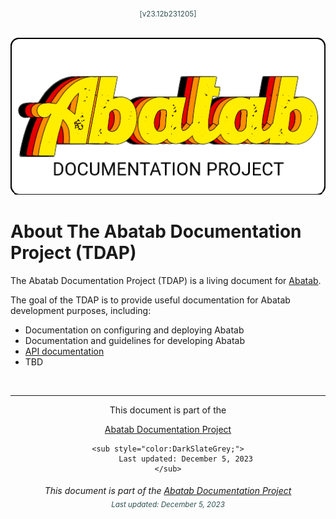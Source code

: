 <div align="center">
	<sub style="color:DarkSlateGrey;">
			[v23.12b231205]
	</sub>
	<br>
	<br>

![](.github/resources/images/logos/abatab-documentation-project-logo.png)

</div>

# About The Abatab Documentation Project (TDAP)

The Abatab Documentation Project (TDAP) is a living document for [Abatab](https://github.com/spectrum-health-systems/Abatab).

The goal of the TDAP is to provide useful documentation for Abatab development purposes, including:

- Documentation on configuring and deploying Abatab
- Documentation and guidelines for developing Abatab
- [API documentation](https://spectrum-health-systems.github.io/Abatab/)
- TBD

<br>

***

<div align="center">

This document is part of the
	
[Abatab Documentation Project](/README.md)

	<sub style="color:DarkSlateGrey;">
			Last updated: December 5, 2023
	</sub>
</div>

<div align="center">
	<h6>
			This document is part of the <a href="https://spectrum-health-systems.github.io/Abatab-Documentation-Project/">Abatab Documentation Project</a>
			<br>
			<sub style="color:DarkSlateGrey;">
					Last updated: December 5, 2023
			</sub>
		</h6>
</div>
